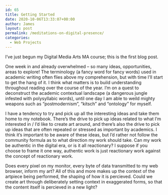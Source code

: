 ```yaml
---
id: 65
title: Getting Started
date: 2020-10-06T13:33:07+00:00
author: James
layout: post
permalink: /meditations-on-digital-presence/
categories:
  - Web Projects
---
```

I&#8217;ve just begun my Digital Media Arts MA course; this is the first blog post.

One week in and already overwhelmed &#8211; so many ideas, opportunities, areas to explore! The terminology (a fancy word for fancy words) used in academic writing often flies above my comprehension, but with time I&#8217;ll start to get the hang of it. I think what matters is to build understanding throughout reading over the course of the year. I&#8217;m on a quest to deconstruct the academic contextual landscape (a dangerous jungle infested with polysyllabic words), until one day I am able to weild mighty weapons such as &#8220;postmodernism&#8221;, &#8220;kitsch&#8221; and &#8220;ontology&#8221; for myself.

I have a tendency to try and pick up all the interesting ideas and take them home to my notebook. There&#8217;s the drive to pick up ideas related to what I&#8217;m interested in / I&#8217;d like to create art around, and there&#8217;s also the drive to pick up ideas that are often repeated or stressed as important by academics. I think it&#8217;s important to be aware of these ideas, but I&#8217;d rather not follow the community formula as to what direction my work should take. Can my work be authentic in the digital era, or is it all reactionary? I suppose if you choose to frame it one way, authentic work is just reactionary work against the concept of reactionary work.

Does every pixel on my monitor, every byte of data transmitted to my web browser, inform my art? All of this and more makes up the context of the artpiece being performed, the shaping of how it is percieved. Could we create art through deliberately setting context in exaggerated forms, so that the content itself is percieved in a new light?